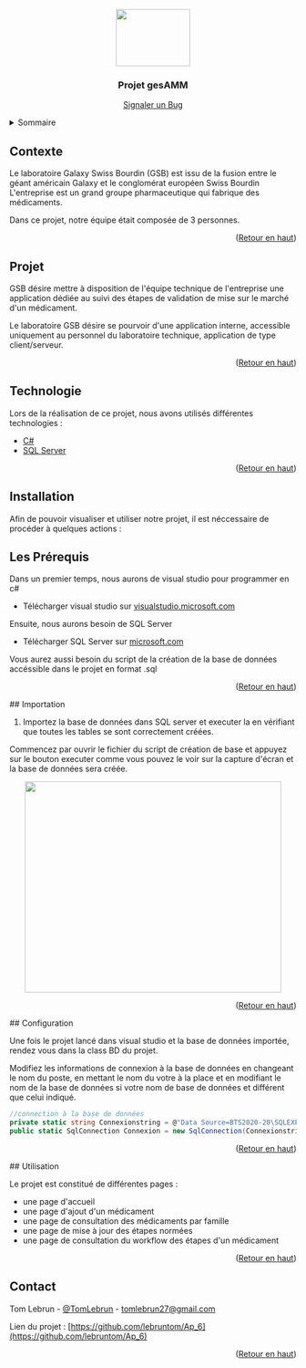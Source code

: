 <p align="center">
  <img src="https://sites.google.com/site/portcomptongjea/_/rsrc/1472690907149/missions/projetpersonnelencadre-bts/gsb.jpg" style="width:130px; height:100px;" />
</p>
 <h3 align="center">Projet gesAMM</h3>

  <p align="center">
    <a href="https://github.com/lebruntom/Ap_6/issues">Signaler un Bug</a>
  </p>
</div>

<!-- TABLE OF CONTENTS -->
<details>
  <summary>Sommaire</summary>
  <ol>
    <li>
      <a href="#Presentation">Présentation</a>
      <ul>
        <li><a href="#Contexte">Contexte</a></li>
        <li><a href="#Projet">Projet</a></li>
	<li><a href="#Technologie">Technologies Utilisées</a></li>
      </ul>
    </li>
    <li>
      <a href="#Installation">Installation</a>
      <ul>
        <li><a href="#Prerequis">Les Prérequis</a></li>
        <li><a href="#Importation">Importation du projet</a></li>
        <li><a href="#Configuration">Configuration</a></li>
      </ul>
    </li>
    <li><a href="#Utilisation">Utilisation</a></li>
    <li><a href="#contact">Contact</a></li>
  </ol>
</details>

<!-- Contexte -->
## Contexte

Le laboratoire Galaxy Swiss Bourdin (GSB) est issu de la fusion entre le géant américain Galaxy et le conglomérat européen Swiss Bourdin L'entreprise est un grand groupe pharmaceutique qui fabrique des médicaments.

Dans ce projet, notre équipe était composée de 3 personnes.

<p align="right">(<a href="#top">Retour en haut</a>)</p>

## Projet

GSB désire mettre à disposition de l'équipe technique de l'entreprise une application dédiée au suivi des étapes de validation de mise sur le marché d'un médicament.

Le laboratoire GSB désire se pourvoir d'une application interne, accessible uniquement au personnel du laboratoire technique, application de type client/serveur.

<p align="right">(<a href="#top">Retour en haut</a>)</p>


## Technologie

Lors de la réalisation de ce projet, nous avons utilisés différentes technologies :

* [C#](https://fr.wikipedia.org/wiki/C_sharp)
* [SQL Server](https://fr.wikipedia.org/wiki/Microsoft_SQL_Server/)

<p align="right">(<a href="#top">Retour en haut</a>)</p>

<!-- Installation -->
## Installation

Afin de pouvoir visualiser et utiliser notre projet, il est néccessaire de procéder à quelques actions :

## Les Prérequis

Dans un premier temps, nous aurons de visual studio pour programmer en c#

* Télécharger visual studio sur [visualstudio.microsoft.com](https://visualstudio.microsoft.com/fr/downloads/)


Ensuite, nous aurons besoin de SQL Server

* Télécharger SQL Server sur [microsoft.com](https://www.microsoft.com/fr-fr/sql-server/sql-server-downloads)

Vous aurez aussi besoin du script de la création de la base de données accéssible dans le projet en format .sql

<p align="right">(<a href="#top">Retour en haut</a>)</p>
## Importation

1. Importez la base de données dans SQL server et executer la en vérifiant que toutes les tables se sont correctement créées.

Commencez par ouvrir le fichier du script de création de base et appuyez sur le bouton executer comme vous pouvez le voir sur la capture d'écran et la base de données sera créée.

<p align="center"><img src="https://docs.microsoft.com/fr-fr/sql/ssms/quickstarts/media/ssms-connect-query-sql-server/execute.png?view=sql-server-ver15" style="width:450px; height:370px;"></p>

<p align="right">(<a href="#top">Retour en haut</a>)</p>
## Configuration

Une fois le projet lancé dans visual studio et la base de données importée, rendez vous dans la class BD du projet.

Modifiez les informations de connexion à la base de données en changeant le nom du poste, en mettant le nom du votre à la place et en modifiant le nom de la base de données si votre nom de base de données et différent que celui indiqué.
```c#
//connection à la base de données
private static string Connexionstring = @"Data Source=BTS2020-20\SQLEXPRESS;Initial Catalog=DB_gesAMM;Integrated Security=True";
public static SqlConnection Connexion = new SqlConnection(Connexionstring);
```
<p align="right">(<a href="#top">Retour en haut</a>)</p>
<!-- Utilisation -->
## Utilisation

Le projet est constitué de différentes pages :

* une page d'accueil 
* une page d'ajout d'un médicament
* une page de consultation des médicaments par famille
* une page de mise à jour des étapes normées
* une page de consultation du workflow des étapes d'un médicament

<p align="right">(<a href="#top">Retour en haut</a>)</p>


<!-- CONTACT -->
## Contact

Tom Lebrun - [@TomLebrun](https://www.linkedin.com/in/tom-lebrun) - tomlebrun27@gmail.com

Lien du projet : [https://github.com/lebruntom/Ap_6](https://github.com/lebruntom/Ap_6)

<p align="right">(<a href="#top">Retour en haut</a>)</p>

